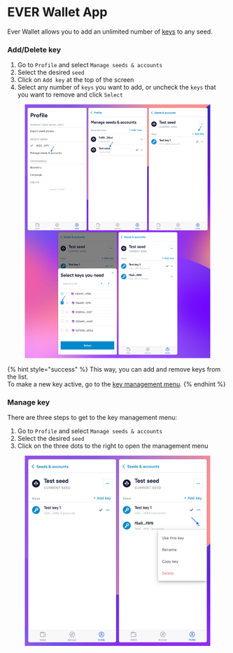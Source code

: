 # EVER Wallet App

Ever Wallet allows you to add an unlimited number of [keys](../architecture.md#public-key) to any seed.

### Add/Delete key

1. Go to `Profile` and select `Manage seeds & accounts`
2. Select the desired `seed`
3. Click on `Add key` at the top of the screen
4. Select any number of `keys` you want to add, or uncheck the `keys` that you want to remove and click `Select`

<figure><img src="../../.gitbook/assets/image (10).png" alt=""><figcaption></figcaption></figure>

{% hint style="success" %}
This way, you can add and remove keys from the list. \
To make a new key active, go to the [key management menu](ever-wallet-app.md#manage-key).
{% endhint %}

### Manage key

There are three steps to get to the key management menu:

1. Go to `Profile` and select `Manage seeds & accounts`
2. Select the desired `seed`
3. Click on the three dots to the right to open the management menu

<figure><img src="../../.gitbook/assets/image (2).png" alt=""><figcaption></figcaption></figure>
